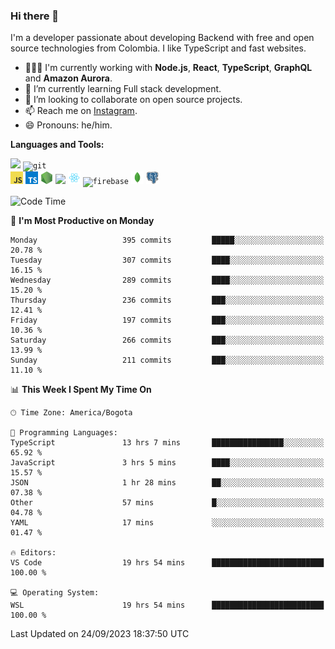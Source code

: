 ### Hi there 👋

I'm a developer passionate about developing Backend with free and open source technologies from Colombia. I like TypeScript and fast websites.

- 👨🏽‍💻 I'm currently working with **Node.js**, **React**, **TypeScript**, **GraphQL** and **Amazon Aurora**.
- 🌱 I’m currently learning Full stack development.
- 🚀 I’m looking to collaborate on open source projects.
- 📫   Reach me on [Instagram](https://instagram.com/nexckycort).
- 😄  Pronouns: he/him.

**Languages and Tools:**  

<code><img height="20"  src="https://upload.wikimedia.org/wikipedia/commons/2/2d/Visual_Studio_Code_1.18_icon.svg"></code>
<code><img src="https://www.vectorlogo.zone/logos/git-scm/git-scm-icon.svg" alt="git" height="20"/> </code>
<code><img height="20" src="https://raw.githubusercontent.com/github/explore/80688e429a7d4ef2fca1e82350fe8e3517d3494d/topics/javascript/javascript.png"></code>
<code><img height="20" src="https://raw.githubusercontent.com/github/explore/80688e429a7d4ef2fca1e82350fe8e3517d3494d/topics/typescript/typescript.png"></code>
<code><img height="20" src="https://raw.githubusercontent.com/github/explore/80688e429a7d4ef2fca1e82350fe8e3517d3494d/topics/nodejs/nodejs.png"></code>
<code><img height="20" src="https://deno.land/logo.svg"></code>
<code><img height="20" src="https://raw.githubusercontent.com/github/explore/80688e429a7d4ef2fca1e82350fe8e3517d3494d/topics/react/react.png"></code>
<code><img src="https://www.vectorlogo.zone/logos/firebase/firebase-icon.svg" alt="firebase"  height="20"/></code>
<code><img src="https://raw.githubusercontent.com/devicons/devicon/master/icons/mongodb/mongodb-original.svg"  height="20"/></code>
<code><img src="https://raw.githubusercontent.com/devicons/devicon/master/icons/postgresql/postgresql-original.svg" height="20"/></code>

<!--START_SECTION:waka-->
![Code Time](http://img.shields.io/badge/Code%20Time-3%2C538%20hrs%2054%20mins-blue)

📅 **I'm Most Productive on Monday** 

```text
Monday                   395 commits         █████░░░░░░░░░░░░░░░░░░░░   20.78 % 
Tuesday                  307 commits         ████░░░░░░░░░░░░░░░░░░░░░   16.15 % 
Wednesday                289 commits         ████░░░░░░░░░░░░░░░░░░░░░   15.20 % 
Thursday                 236 commits         ███░░░░░░░░░░░░░░░░░░░░░░   12.41 % 
Friday                   197 commits         ███░░░░░░░░░░░░░░░░░░░░░░   10.36 % 
Saturday                 266 commits         ███░░░░░░░░░░░░░░░░░░░░░░   13.99 % 
Sunday                   211 commits         ███░░░░░░░░░░░░░░░░░░░░░░   11.10 % 
```


📊 **This Week I Spent My Time On** 

```text
🕑︎ Time Zone: America/Bogota

💬 Programming Languages: 
TypeScript               13 hrs 7 mins       ████████████████░░░░░░░░░   65.92 % 
JavaScript               3 hrs 5 mins        ████░░░░░░░░░░░░░░░░░░░░░   15.57 % 
JSON                     1 hr 28 mins        ██░░░░░░░░░░░░░░░░░░░░░░░   07.38 % 
Other                    57 mins             █░░░░░░░░░░░░░░░░░░░░░░░░   04.78 % 
YAML                     17 mins             ░░░░░░░░░░░░░░░░░░░░░░░░░   01.47 % 

🔥 Editors: 
VS Code                  19 hrs 54 mins      █████████████████████████   100.00 % 

💻 Operating System: 
WSL                      19 hrs 54 mins      █████████████████████████   100.00 % 
```


 Last Updated on 24/09/2023 18:37:50 UTC
<!--END_SECTION:waka-->

